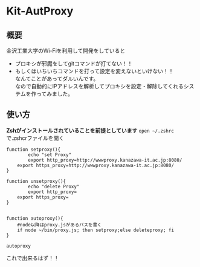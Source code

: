 # Kit-AutProxy
## 概要
金沢工業大学のWi-Fiを利用して開発をしていると
- プロキシが邪魔をしてgitコマンドが打てない！！
- もしくはいちいちコマンドを打って設定を変えないといけない！！<br>
なんてことがあってダルいんです。<br>
なので自動的にIPアドレスを解析してプロキシを設定・解除してくれるシステムを作ってみました。

## 使い方
**Zshがインストールされていることを前提としています**
```open ~/.zshrc ```で.zshcrファイルを開く
```
function setproxy(){
    	echo "set Proxy"
    	export http_proxy=http://wwwproxy.kanazawa-it.ac.jp:8080/
	export https_proxy=http://wwwproxy.kanazawa-it.ac.jp:8080/
}

function unsetproxy(){
    	echo "delete Proxy"
    	export http_proxy=
	export https_proxy=
}


function autoproxy(){
	#node以降はproxy.jsがあるパスを書く
    if node ~/bin/proxy.js; then setproxy;else deleteproxy; fi
}

autoproxy
```
これで出来るはず！！
